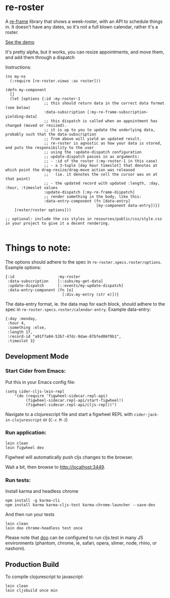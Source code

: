 # re-roster

A [re-frame](https://github.com/Day8/re-frame) library that shows a week-roster, with an API to schedule things in.
It doesn't have any dates, so it's not a full blown calendar, rather it's a roster.

[See the demo](https://kah0ona.github.io/re-roster/demo/index.html)

It's pretty alpha, but it works, you can resize appointments, and move them, and add them through a dispatch

Instructions:

```
(ns my-ns
  (:require [re-roster.views :as roster]))

(defn my-component
  []
  (let [options {:id :my-roster-1
                 ;; this should return data in the correct data format (see below)
                 :data-subscription [:my-re-frame-subscription-yielding-data]
                 ;; this dispatch is called when an appointment has changed (moved or resized).
                 ;; it is up to you to update the underlying data, probably such that the data-subscription
                 ;; from above will yield an updated result.
                 ;; re-roster is agnostic as how your data is stored, and puts the responsibility to the user
                 ;; using the :update-dispatch configuration
                 ;; update-dispatch passes in as arguments:
                 ;; - :id of the roster (:my-roster-1 in this case)
                 ;; - a 3-tuple [day hour timeslot] that denotes at which point the drag-resize/drag-move action was released
                 ;;   (ie. it denotes the cell the cursor was on at that point)
                 ;; - the updated record with updated :length, :day, :hour, :timeslot values
                 :update-dispatch [:my-re-frame-dispatch]
                 ;; render something in the body, like this:
                 :data-entry-component (fn [data-entry]
                                        [my-component data-entry])}]
    [roster/roster options]))

;; optional: include the css styles in resources/public/css/style.css in your project to give it a decent rendering.


```
Things to note:
====

The options should adhere to the spec in `re-roster.specs.roster/options`.
Example options:
```
{:id                   :my-roster
 :data-subscription    [::subs/my-get-data]
 :update-dispatch      [::events/my-update-dispatch]
 :data-entry-component (fn [e]
                         [:div.my-entry (str e)])}
```

The data-entry format, ie. the data map for each block, should adhere to the spec in `re-roster.specs.roster/calendar-entry`.
Example data-entry:
```
{:day :monday,
 :hour 4,
 :something :else,
 :length 17,
 :record-id "a91f7a04-52b7-47dc-9dae-87bfed06f9b1",
 :timeslot 3}
```

## Development Mode

### Start Cider from Emacs:

Put this in your Emacs config file:

```
(setq cider-cljs-lein-repl
	"(do (require 'figwheel-sidecar.repl-api)
         (figwheel-sidecar.repl-api/start-figwheel!)
         (figwheel-sidecar.repl-api/cljs-repl))")
```

Navigate to a clojurescript file and start a figwheel REPL with `cider-jack-in-clojurescript` or (`C-c M-J`)

### Run application:

```
lein clean
lein figwheel dev
```

Figwheel will automatically push cljs changes to the browser.

Wait a bit, then browse to [http://localhost:3449](http://localhost:3449).

### Run tests:

Install karma and headless chrome

```
npm install -g karma-cli
npm install karma karma-cljs-test karma-chrome-launcher --save-dev
```

And then run your tests

```
lein clean
lein doo chrome-headless test once
```

Please note that [doo](https://github.com/bensu/doo) can be configured to run cljs.test in many JS environments (phantom, chrome, ie, safari, opera, slimer, node, rhino, or nashorn).

## Production Build


To compile clojurescript to javascript:

```
lein clean
lein cljsbuild once min
```
